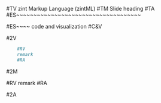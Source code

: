 #TV
zint Markup Language (zintML)
#TM
Slide heading
#TA
#ES~~~~~~~~~~~~~~~~~~~~~~~~~~~~~~~~~~~~



#ES~~~~ code and visualization
#C&V

#2V

```markdown
    #RV
    remark
    #RA
```

#2M

#RV
remark
#RA

#2A



